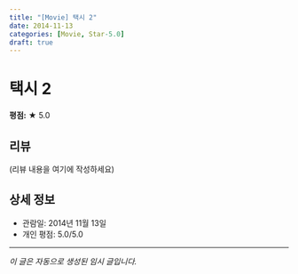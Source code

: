 ```yaml
---
title: "[Movie] 택시 2"
date: 2014-11-13
categories: [Movie, Star-5.0]
draft: true
---
```


# 택시 2

**평점:** ★ 5.0

## 리뷰

(리뷰 내용을 여기에 작성하세요)

## 상세 정보

- 관람일: 2014년 11월 13일
- 개인 평점: 5.0/5.0

---

*이 글은 자동으로 생성된 임시 글입니다.*
